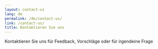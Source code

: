 ```yaml
---
layout: contact-us
lang: de
permalink: /de/contact-us/
link: /contact-us/
title: Kontaktieren Sie uns
---
```


Kontaktieren Sie uns für Feedback, Vorschläge oder für irgendeine Frage

<!-- more -->
